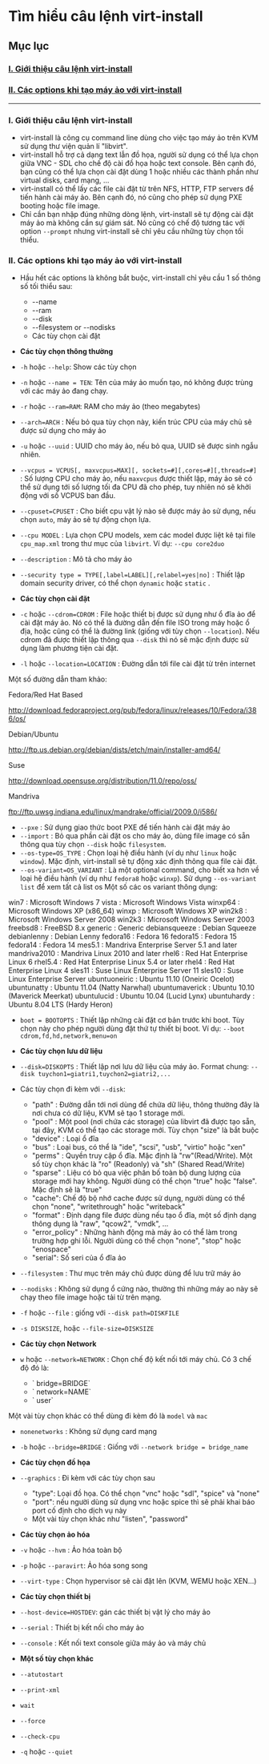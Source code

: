 # Tìm hiểu câu lệnh virt-install

## Mục lục

### [I. Giới thiệu câu lệnh virt-install](#gioi-thieu)   

### [II. Các options khi tạo máy ảo với virt-install](#option)

----

### <a name = "gioi-thieu"> I. Giới thiệu câu lệnh virt-install </a>

- virt-install là công cụ command line dùng cho việc tạo máy ảo trên KVM sử dụng thư viện quản lí "libvirt".
- virt-install hỗ trợ cả dạng text lẫn đồ họa, người sử dụng có thể lựa chọn giữa VNC - SDL cho chế độ cài đồ họa hoặc text console. Bên cạnh đó, bạn cũng có thể lựa chọn cài đặt dùng 1 hoặc nhiều các thành phần như virtual disks, card mạng, ...
- virt-install có thể lấy các file cài đặt từ trên NFS, HTTP, FTP servers để tiến hành cài máy ảo. Bên cạnh đó, nó cũng cho phép sử dụng PXE booting hoặc file image.
- Chỉ cần bạn nhập đúng những dòng lệnh, virt-install sẽ tự động cài đặt máy ảo mà không cần sự giám sát. Nó cũng có chế độ tương tác với option `--prompt` nhưng virt-install sẽ chỉ yêu cầu những tùy chọn tối thiểu.

### <a name ="option"> II. Các options khi tạo máy ảo với virt-install </a>

- Hầu hết các options là không bắt buộc, virt-install chỉ yêu cầu 1 số thông số tối thiểu sau:
  <ul>
  <li>--name</li>
  <li>--ram</li>
  <li>--disk</li>
  <li>--filesystem or --nodisks</li>
  <li>Các tùy chọn cài đặt</li>
  </ul>

- **Các tùy chọn thông thường**
- `-h` hoặc `--help`: Show các tùy chọn
- `-n` hoặc `--name = TEN`: Tên của máy ảo muốn tạo, nó không được trùng với các máy ảo đang chạy.
- `-r` hoặc `--ram=RAM`: RAM cho máy ảo (theo megabytes)
- `--arch=ARCH` : Nếu bỏ qua tùy chọn này, kiến trúc CPU của máy chủ sẽ được sử dụng cho máy ảo
- `-u` hoặc `--uuid` : UUID cho máy ảo, nếu bỏ qua, UUID sẽ được sinh ngẫu nhiên.
- `--vcpus = VCPUS[, maxvcpus=MAX][, sockets=#][,cores=#][,threads=#]` : Số lượng CPU cho máy ảo, nếu `maxvcpus` được thiết lập, máy ảo sẽ có thể sử dụng tới số lượng tối đa CPU đã cho phép, tuy nhiên nó sẽ khởi động với số VCPUS ban đầu.
- `--cpuset=CPUSET` : Cho biết cpu vật lý nào sẽ được máy ảo sử dụng, nếu chọn `auto`, máy ảo sẽ tự động chọn lựa.
- `--cpu MODEL` : Lựa chọn CPU models, xem các model được liệt kê tại file `cpu_map.xml`  trong thư mục của `libvirt`.
  Ví dụ: `--cpu core2duo`

- `--description` : Mô tả cho máy ảo
- `--security type = TYPE[,label=LABEL][,relabel=yes|no]` : Thiết lập domain security driver, có thể chọn `dynamic` hoặc `static` .

- **Các tùy chọn cài đặt**
- `-c` hoặc `--cdrom=CDROM` : File hoặc thiết bị được sử dụng như ổ đĩa ảo để cài đặt máy ảo. Nó có thể là đường dẫn đến file ISO trong máy hoặc ổ địa, hoặc cũng có thể là đường link (giống với tùy chọn `--location`). Nếu cdrom đã được thiết lập thông qua `--disk` thì nó sẽ mặc định được sử dụng làm phương tiện cài đặt.
- `-l` hoặc `--location=LOCATION` : Đường dẫn tới file cài đặt từ trên internet

Một số đường dẫn tham khảo:

Fedora/Red Hat Based

http://download.fedoraproject.org/pub/fedora/linux/releases/10/Fedora/i386/os/

Debian/Ubuntu

http://ftp.us.debian.org/debian/dists/etch/main/installer-amd64/

Suse

http://download.opensuse.org/distribution/11.0/repo/oss/

Mandriva

ftp://ftp.uwsg.indiana.edu/linux/mandrake/official/2009.0/i586/

- `--pxe` : Sử dụng giao thức boot PXE để tiến hành cài đặt máy ảo
- `--import` : Bỏ qua phần cài đặt os cho máy ảo, dùng file image có sẵn thông qua tùy chọn `--disk` hoặc `filesystem`.
- `--os-type=OS_TYPE` : Chọn loại hệ điều hành (ví dụ như `linux` hoặc `window`). Mặc định, virt-install sẽ tự động xác định thông qua file cài đặt.
- `--os-variant=OS_VARIANT` : Là một optional command, cho biết xa hơn về loại hệ điều hành (ví dụ như `fedora8` hoặc `winxp`).
  Sử dụng `--os-variant list` để xem tất cả list os
  Một số các os variant thông dụng:

win7 : Microsoft Windows 7
vista : Microsoft Windows Vista
winxp64 : Microsoft Windows XP (x86_64)
winxp : Microsoft Windows XP
win2k8 : Microsoft Windows Server 2008
win2k3 : Microsoft Windows Server 2003
freebsd8 : FreeBSD 8.x
generic : Generic
debiansqueeze : Debian Squeeze
debianlenny : Debian Lenny
fedora16 : Fedora 16
fedora15 : Fedora 15
fedora14 : Fedora 14
mes5.1 : Mandriva Enterprise Server 5.1 and later
mandriva2010 : Mandriva Linux 2010 and later
rhel6 : Red Hat Enterprise Linux 6
rhel5.4 : Red Hat Enterprise Linux 5.4 or later
rhel4 : Red Hat Enterprise Linux 4
sles11 : Suse Linux Enterprise Server 11
sles10 : Suse Linux Enterprise Server
ubuntuoneiric : Ubuntu 11.10 (Oneiric Ocelot)
ubuntunatty : Ubuntu 11.04 (Natty Narwhal)
ubuntumaverick : Ubuntu 10.10 (Maverick Meerkat)
ubuntulucid : Ubuntu 10.04 (Lucid Lynx)
ubuntuhardy : Ubuntu 8.04 LTS (Hardy Heron)

- `boot = BOOTOPTS` : Thiết lập những cài đặt cơ bản trước khi boot. Tùy chọn này cho phép người dùng đặt thứ tự thiết bị boot.
  Ví dụ: `--boot cdrom,fd,hd,network,menu=on`
- **Các tùy chọn lưu dữ liệu**
- `--disk=DISKOPTS` : Thiết lập nơi lưu dữ liệu của máy ảo.
  Format chung: `--disk tuychon1=giatri1,tuychon2=giatri2,...`
- Các tùy chọn đi kèm với `--disk`:
  <ul>
  <li> "path" :  Đường dẫn tới nơi dùng để chứa dữ liệu, thông thường đây là nơi chưa có dữ liệu, KVM sẽ tạo 1 storage mới.</li>
  <li> "pool" : Một pool (nơi chứa các storage) của libvirt đã được tạo sẵn, tại đây, KVM có thể tạo các storage mới. Tùy chọn "size" là bắt buộc</li>
  <li> "device" : Loại ổ đĩa  </li>
  <li> "bus" : Loại bus, có thể là "ide", "scsi", "usb", "virtio" hoặc "xen"</li>
  <li> "perms" : Quyền truy cập ổ đĩa. Mặc định là "rw"(Read/Write). Một số tùy chọn khác là "ro" (Readonly) và "sh" (Shared Read/Write)</li>
  <li> "sparse" : Liệu có bỏ qua việc phân bố toàn bộ dung lượng của storage mới hay không. Người dùng có thể chọn "true" hoặc "false". Mặc định sẽ là "true"</li>
  <li> "cache": Chế độ bộ nhớ cache được sử dụng, người dùng có thể chọn "none", "writethrough" hoặc "writeback"</li>
  <li> "format" : Định dạng file được dùng nếu tạo ổ đĩa, một số định dạng thông dụng là "raw", "qcow2", "vmdk", ...</li>
  <li> "error_policy" : Những hành động mà máy ảo có thể làm trong trường hợp ghi lỗi. Người dùng có thể chọn "none", "stop" hoặc "enospace"</li>
  <li> "serial": Số seri của ổ đĩa ảo</li>
  </ul>
  
- `--filesystem` : Thư mục trên máy chủ được dùng để lưu trữ máy ảo
- `--nodisks` : Không sử dụng ổ cứng nào, thường thì những máy ao này sẽ chạy theo file image hoặc tải từ trên mạng.
- `-f` hoặc `--file` : giống với `--disk path=DISKFILE`
- `-s DISKSIZE`, hoặc `--file-size=DISKSIZE`
- **Các tùy chọn Network**
- `w` hoặc `--network=NETWORK` : Chọn chế độ kết nối tới máy chủ. Có 3 chế độ đó là:
  <ul>
  <li>` bridge=BRIDGE` </li>
  <li>` network=NAME`</li>
  <li>` user`</li>
  </ul>
Một vài tùy chọn khác có thể dùng đi kèm đó là `model` và `mac`

- `nonenetworks` : Không sử dụng card mạng
- `-b` hoặc `--bridge=BRIDGE` : Giống với `--network bridge = bridge_name`

- **Các tùy chọn đồ họa**
- `--graphics` : Đi kèm với các tùy chọn sau
  <ul>
  <li> "type": Loại đồ họa. Có thể chọn "vnc" hoặc "sdl", "spice" và "none" </li>
  <li> "port": nếu người dùng sử dụng vnc hoặc spice thì sẽ phải khai báo port cố định cho dịch vụ này</li>
  <li>Một vài tùy chọn khác như "listen", "password"</li>
  </ul>
  
- **Các tùy chọn ảo hóa**
- `-v` hoặc `--hvm` : Ảo hóa toàn bộ
- `-p` hoặc `--paravirt`: Ảo hóa song song
- `--virt-type` : Chọn hypervisor sẽ cài đặt lên (KVM, WEMU hoặc XEN...)
- **Các tùy chọn thiết bị**
- `--host-device=HOSTDEV`: gán các thiết bị vật lý cho máy ảo
- `--serial` : Thiết bị kết nối cho máy ảo
- `--console` : Kết nối text console giữa máy ảo và máy chủ
- **Một số tùy chọn khác**
- `--atutostart`
- `--print-xml`
- `wait`
- `--force`
- `--check-cpu`
- `-q` hoặc `--quiet`

